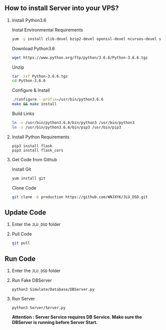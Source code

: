 ## How to install Server into your VPS?

1. Install Python3.6

   Instal Environmental Requirements

   ```bash
   yum -y install zlib-devel bzip2-devel openssl-devel ncurses-devel sqlite-devel readline-devel tk-devel gdbm-devel db4-devel libpcap-devel xz-devel
   ```

   Download Python3.6 

   ```bash
   wget https://www.python.org/ftp/python/3.6.6/Python-3.6.6.tgz
   ```

   Unzip

   ```bash
   tar -zxf Python-3.6.6.tgz
   cd Python-3.6.6
   ```

   Configure & Install

   ```bash
   ./configure --prefix=/usr/bin/python3.6.6
   make && make install
   ```

   Build Links

   ```bash
   ln -s /usr/bin/python3.6.6/bin/python3 /usr/bin/python3
   ln -s /usr/bin/python3.6.6/bin/pip3 /usr/bin/pip3
   ```

2. Install Python Requirements

   ```
   pip3 install flask
   pip3 install flask_cors
   ```

3. Get Code from Github

   Install Git

   ```bash
   yum install git
   ```

   Clone Code

   ```bash
   git clone -b production https://github.com/WNJXYK/JLU_DSD.git
   ```

## Update Code

1. Enter the `JLU_DSD` folder

2. Pull Code

   ```bash
   git pull
   ```

## Run Code



1. Enter the `JLU_DSD` folder

2. Run Fake DBServer

   ```
   python3 Simulate/Database/DBServer.py
   ```

3. Run Server

   ```
   python3 Server/Server.py
   ```

   **Attention : Server Service requires DB Service. Make sure the DBServer is running before Server Start.**

